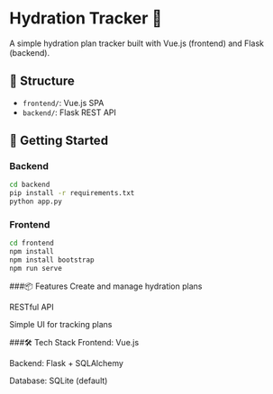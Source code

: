 # Hydration Tracker 🚰

A simple hydration plan tracker built with Vue.js (frontend) and Flask (backend).

## 📁 Structure
- `frontend/`: Vue.js SPA
- `backend/`: Flask REST API

## 🚀 Getting Started

### Backend
```bash
cd backend
pip install -r requirements.txt
python app.py
```
### Frontend
```bash
cd frontend
npm install
npm install bootstrap
npm run serve
```

###📦 Features
Create and manage hydration plans

RESTful API

Simple UI for tracking plans

###🛠 Tech Stack
Frontend: Vue.js

Backend: Flask + SQLAlchemy

Database: SQLite (default)

